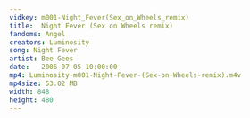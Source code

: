```yaml
---
vidkey: m001-Night_Fever(Sex_on_Wheels_remix)
title:  Night Fever (Sex on Wheels remix)
fandoms: Angel
creators: Luminosity
song: Night Fever
artist: Bee Gees
date:   2006-07-05 10:00:00
mp4: Luminosity-m001-Night-Fever-(Sex-on-Wheels-remix).m4v
mp4size: 53.02 MB
width: 848
height: 480
---
```



  